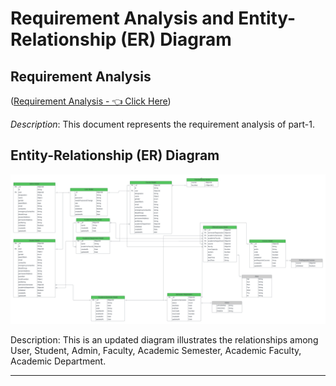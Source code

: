 # Requirement Analysis and Entity-Relationship (ER) Diagram

## Requirement Analysis

([Requirement Analysis - 👈 Click Here](https://docs.google.com/document/d/1uKJeWkQ7vdK_mo1vVh7oNsrtpk9W4QQis5ksJf0zn2o/edit?usp=sharing))

_Description_: This document represents the requirement analysis of part-1.

## Entity-Relationship (ER) Diagram

![UPDATED ER DIAGRAM](./Final.png)

Description: This is an updated diagram illustrates the relationships among User, Student, Admin, Faculty, Academic Semester, Academic Faculty, Academic Department.

---
